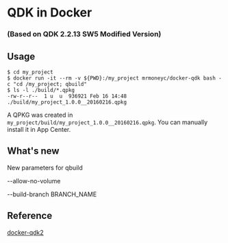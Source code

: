 QDK in Docker
==============
### (Based on QDK 2.2.13 SW5 Modified Version)


Usage
----------
```
$ cd my_project
$ docker run -it --rm -v ${PWD}:/my_project mrmoneyc/docker-qdk bash -c "cd /my_project; qbuild"
$ ls -l ./build/*.qpkg
-rw-r--r--  1 u  u  936921 Feb 16 14:48 ./build/my_project_1.0.0__20160216.qpkg
```

A QPKG was created in `my_project/build/my_project_1.0.0__20160216.qpkg`. You can manually install it in App Center.


What's new
----------
New parameters for qbuild

--allow-no-volume

--build-branch BRANCH_NAME


Reference
----------
[docker-qdk2](https://github.com/fcwu/docker-qdk2)
